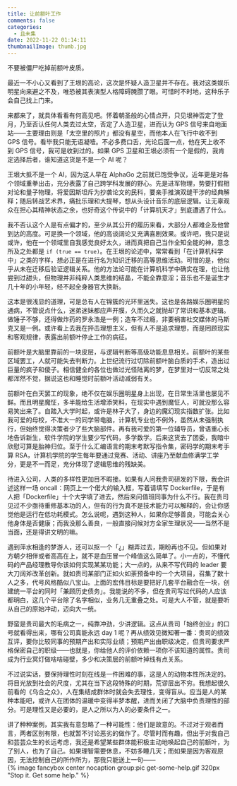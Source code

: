 ```yaml
---
title: 让前额叶工作
comments: false
categories:
  - 且未集
date: 2022-11-22 01:14:11
thumbnailImage: thumb.jpg
---
```


不要被僵尸吃掉前额叶皮质。

<!-- excerpt -->

最近一不小心又看到了王垠的高论，这次是怀疑人造卫星并不存在。我对这类娱乐明星向来避之不及，唯恐被其表演型人格障碍腌臜了眼。可惜时不时地，这种乐子会自己找上门来。

来都来了，就具体看看有何高见吧。怀着朝圣般的心情点开，只见垠神否定了登月，乃至否认任何人类去过太空，否定了人造卫星，进而认为 GPS 信号来自地面站——主要理由则是「太空里的照片」都没有星空，而他本人在飞行中收不到 GPS 信号。看毕我只能无语凝噎。不必多费口舌，光论后面一点，他在天上收不到 GPS 信号，我可是收到过的。如果 GPS 卫星和王垠必须有一个是假的，我肯定选择后者，谁知道这货是不是一个 AI 呢？

王垠大抵不是一个 AI，因为这人早在 AlphaGo 之前就已饱受争议，近年更是对各个领域重拳出击，充分表露了自己跨学科发展的野心。先是进军物理，势要打假相对论和量子物理，将爱因斯坦斥为抄袭论文的民科，要亲手推演双缝干涉的经典解释；随后转战艺术界，痛批乐理和大提琴，想从头设计音乐的底层逻辑。让无辜观众在担心其精神状态之余，也好奇这个传说中的「计算机天才」到底遭遇了什么。

我不否认这个人是有点偏才的，至少从其公开的履历来看，大部分人都难企及他曾到达的高度。可是换一个领域，他的高谈阔论又充满喜剧效果。或许吧，我只是说或许，他在一个领域里自我感觉良好太久，进而真把自己当作全知全能的神，意念所及之处都是 `if (true == true)`。在王垠的论述中，常常看到「在计算机科学中」之类的字样，想必正是在进行名为知识迁移的高等思维活动。可惜的是，他似乎从未在迁移后验证逻辑关系。他的方法论可能在计算机科学中确实在理，也让他尝到过甜头，但物理并非纯粹人类思维的结晶，不能全靠意淫；音乐也不是诞生才几十年的小年轻，经不起全身器官大换新。

这本是很浅显的道理，可是总有人在锦簇的光环里迷失。这也是各路娱乐圈明星的通病，不管说点什么，迷弟迷妹都应声开膜，久而久之就抛却了常识和基本逻辑。做锤子不够，还得做炸药的罗永浩是一例；造车不过瘾，非要祸害社交媒体的马斯克又是一例。或许看上去我在抨击理想主义，但有人不是追求理想，而是罔顾现实和客观规律，表露出前额叶停止工作的病征。

前额叶是大脑里靠前的一块皮层，与逻辑判断等高级功能息息相关。前额叶的某些区域罢工，人就可能失去判断力。上世纪流行过切除前额叶脑白质的手术，造出过巨量的疯子和傻子。相信健全的各位也做过光怪陆离的梦，在梦里对一切反常之处都浑然不觉，据说这也和睡觉时前额叶活动减弱有关。

前额叶在白天罢工的现象，绝不仅在娱乐圈明星身上出现，在日常生活里也屡见不鲜。而且明星魔怔，多半能给生活增添笑料，在现实中遇到魔怔人，可就没那么容易笑出来了。自踏入大学时起，或许是林子大了，身边的魔幻现实指数扩张。比如我可爱的母校，不准大一的同学带电脑，计算机专业也不例外，虽然从未强制执行，但始终觉得决策者少了些大脑部件。再有我可爱的第一位辅导员，曾语重心长地告诉新生，软件学院的学生要少写代码，多学数学。后来这货去了团委，我暗中欣慰可算是胎神归位。至于什么汇编语言的期末考默写指令集，密码学的期末考手算 RSA，计算机学院的学生每年要通过竞赛、活动、讲座乃至献血修满学工学分，更是不一而足，充分体现了逻辑思维的残缺美。

待进入公司，人类的多样性更加目不暇接。如果有人问我贵司研发的下限，我会讲述这样一场 oncall：网页上一个偌大的输入框，写着请填写 Dockerfile，于是有人把「Dockerfile」十个大字填了进去，然后来问值班同事为什么不行。我在贵司见过不少亟待重修基本功的人，但有的行为真不是技术能力可以解释的，会让你感觉他是运行在低功耗模式。怎么说呢，遇到这种人，如果你足够善良，可能会关心他身体是否健康；而我没那么善良，一般直接问候对方全家生理状况——当然不是当面，还是得讲文明的嘛。

遇到萍水相逢的梦游人，还可以抠一个「¿」糊弄过去，期盼再也不见。但如果对方朝夕相伴或者高高在上，就不是血压冒一个峰值这么简单了。小一点的，不懂代码的产品经理教导你该如何实现某某功能；大一点的，从来不写代码的 leader 要大刀阔斧改革创新。就如贵司某部门正如火如荼预备中的一个大项目，召集了数十人之多，代号风格酷似八宝山。上面的宏伟目标是要把好几套平台融合在一块，创建统一平台的同时「兼顾历史债务」。我能说的不多，但在贵司写过代码的人应该都明白，这几个平台除了名字相似，业务几无重叠之处。可是大人不管，就是要听从自己的原始冲动，迈向大一统。

野蛮是贵司最大的毛病之一，纯靠冲劲，少讲逻辑。这点从贵司「始终创业」的口号就看得出来，哪有公司真能永远 day 1 呢？再从绩效见微知著一番：贵司的绩效互评，要你比较同事的预期产出和实际业绩；预期产出由职级决定，但贵司要求严格保密自己的职级——也就是，你给他人的评价依赖一项你不该知道的属性。贵司成为行业冥灯做啥啥碰壁，多少和决策层的前额叶掉线有点关系。

不过说实话，要保持理性时刻在线是一件困难的事，这是人的动物本性所决定的。将目光放到社会的尺度，尤其在当下这段特殊的时期，荒谬层出不穷。我想起很久前看的《乌合之众》，人在集结成群体时就会失去理性，变得盲从。应当是人的某种本能吧，或许人在团体的温暖中变得半梦本醒，进而关闭了大脑中负责理性的部分。可是理性又是必要的，是人之所以为人的必要条件之一。

讲了种种案例，其实我有意忽略了一种可能性：他们是故意的。不过对于观者而言，两者区别有限，也就暂不讨论恶劣的做作了。尽管时而有趣，但出于对我自己和芸芸众生的长远考虑，我还是希望某些群体能积极主动地唤起自己的前额叶，为了别人，也为了自己。如果理智需要休息，不妨多睡几天；而如果是因为客观原因，无法控制自己的所作所为，那我只能送上一句——
<br>
{% image fancybox center nocaption group:pic get-some-help.gif 320px "Stop it. Get some help." %}